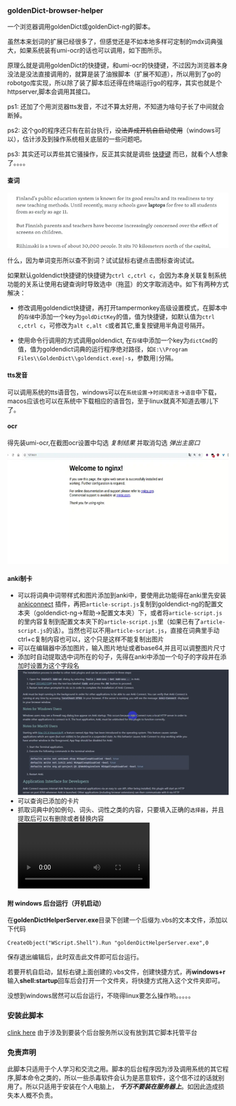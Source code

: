 ### goldenDict-browser-helper

一个浏览器调用goldenDict或goldenDict-ng的脚本。

虽然本来划词的扩展已经很多了，但感觉还是不如本地多样可定制的mdx词典强大，如果系统装有umi-ocr的话也可以调用，如下图所示。

原理么就是调用goldenDict的快捷键，和umi-ocr的快捷键，不过因为浏览器本身没法是没法直接调用的，就算是装了油猴脚本（扩展不知道），所以用到了go的robotgo库实现，所以除了装了脚本后还得在终端运行go的程序，其实也就是个httpserver,脚本会调用其接口。

ps1: 还加了个用浏览器tts发音，不过不算太好用，不知道为啥句子长了中间就会断掉。

ps2: 这个go的程序还只有在前台执行，~~没法弄成开机自启动使用~~（windows可以），估计涉及到操作系统相关底层的一些问题吧。

ps3: 其实还可以弄些其它骚操作，反正其实就是调些 [快捷键](https://github.com/go-vgo/robotgo/blob/master/docs/keys.md)
而已，就看个人想象了。。。。

#### 查词
![dict](example/dict.webp)

什么，因为单词变形所以查不到词？试试鼠标右键点击图标查询试试。

如果默认goldendict快捷键的快捷键为`ctrl c,ctrl c`，会因为本身关联复制系统功能的关系让使用右键查询时导致选中（拖蓝）的文字取消选中。如下有两种方式解决：

- 修改调用goldendict快捷键，再打开tampermonkey高级设置模式，在脚本中的`存储`中添加一个key为`goldDictKey`的值，值为快捷键，如默认值为`ctrl c,ctrl c`，可修改为`alt c,alt c`或者其它,重复按键用半角逗号隔开。

- 使用命令行调用的方式调用goldendict,
在`存储`中添加一个key为`dictCmd`的值，值为goldendict词典的运行程序绝对路径，如`E:\\Program Files\\GoldenDict\\goldendict.exe|-s`，参数用`|`分隔。

#### tts发音
可以调用系统的tts语音包，windows可以在`系统设置`->`时间和语言`->`语音`中下载，macos应该也可以在系统中下载相应的语音包，至于linux就真不知道去哪儿下了。

#### ocr

得先装umi-ocr,在截图ocr设置中勾选 *复制结果* 并取消勾选 *弹出主窗口*

![ocr](example/ocr.webp)

#### anki制卡

- 可以将词典中词带样式和图片添加到anki中，要使用此功能得在anki里先安装 [ankiconnect](https://ankiweb.net/shared/info/2055492159)
插件，再把`article-script.js`复制到goldendict-ng的配置文本夹（goldendict-ng->帮助->配置文本夹）下，或者将`article-script.js`
的里内容复制到配置文本夹下的`article-script.js`里（如果已有了`article-script.js`的话）。当然也可以不用`article-script.js`，直接在词典里手动ctrl+c复制内容也可以，这个只是这样不能复制出图片
- 可以在编辑器中添加图片，输入图片地址或者base64,并且可以调整图片尺寸
- 添加时自动提取选中词所在的句子，先得在anki中添加一个句子的字段并在添加时设置为这个字段名
  ![img](example/anki.webp)
- 可以查询已添加的卡片
- 抓取词典中的如例句、词头、词性之类的内容，只要填入正确的`选择器`，并且提取后可以有删除或者替换内容
  <video controls> <source src="example/fetch_sentence.webm" type="video/webm"></video>

  
#### 附 windows 后台运行（开机启动）

在**goldenDictHelperServer.exe**目录下创建一个后缀为.vbs的文本文件，添加以下代码

```shell
CreateObject("WScript.Shell").Run "goldenDictHelperServer.exe",0
```

保存退出编辑后，此时双击此文件即可后台运行。

若要开机自启动，鼠标右键上面创建的.vbs文件，创建快捷方式，再**windows+r**输入**shell:startup**回车后会打开一个文件夹，将快捷方式拖入这个文件夹即可。

没想到windows居然可以后台运行，不晓得linux要怎么操作哟。。。。。

### 安装此脚本

[clink here](https://github.com/fthvgb1/goldendict-browser-helper/raw/refs/heads/master/goldenDict-browser-helper.user.js)
由于涉及到要装个后台服务所以没有放到其它脚本托管平台

### 免责声明

此脚本只适用于个人学习和交流之用。脚本的后台程序因为涉及调用系统的其它程序,脚本命令之类的，所以一些杀毒软件会认为是恶意软件，这个信不过的话就别用了。所以只适用于安装在个人电脑上，
***千万不要装在服务器上***。如因此造成损失本人概不负责。